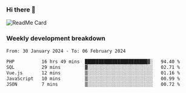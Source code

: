 ### Hi there 👋

<!--
**itzcy/itzcy** is a ✨ _special_ ✨ repository because its `README.md` (this file) appears on your GitHub profile.

Here are some ideas to get you started:

- 🔭 I’m currently working on ...
- 🌱 I’m currently learning ...
- 👯 I’m looking to collaborate on ...
- 🤔 I’m looking for help with ...
- 💬 Ask me about ...
- 📫 How to reach me: ...
- 😄 Pronouns: ...
- ⚡ Fun fact: ...
-->
![ReadMe Card](https://github-readme-stats.vercel.app/api?username=itzcy&show_icons=true&title_color=2d3198&icon_color=797cb8&text_color=24292e&bg_color=f6f8fa)

### Weekly development breakdown
<!--START_SECTION:waka-->

```txt
From: 30 January 2024 - To: 06 February 2024

PHP          16 hrs 49 mins  ███████████████████████▓░   94.40 %
SQL          29 mins         ▓░░░░░░░░░░░░░░░░░░░░░░░░   02.71 %
Vue.js       12 mins         ▒░░░░░░░░░░░░░░░░░░░░░░░░   01.16 %
JavaScript   10 mins         ▒░░░░░░░░░░░░░░░░░░░░░░░░   00.99 %
JSON         7 mins          ▒░░░░░░░░░░░░░░░░░░░░░░░░   00.72 %
```

<!--END_SECTION:waka-->
